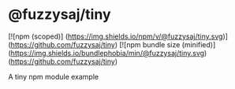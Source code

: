 # @fuzzysaj/tiny

[![npm (scoped)]
(https://img.shields.io/npm/v/@fuzzysaj/tiny.svg)]
(https://github.com/fuzzysaj/tiny)
[![npm bundle size (minified)]
(https://img.shields.io/bundlephobia/min/@fuzzysaj/tiny.svg)
(https://github.com/fuzzysaj/tiny)

A tiny npm module example